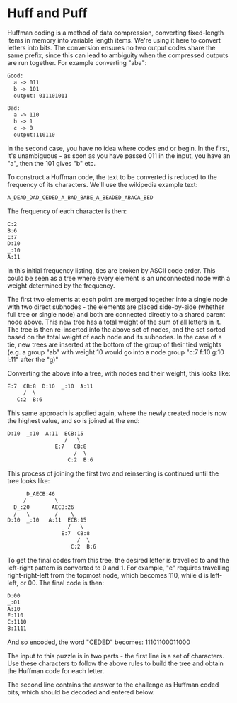 # Huff and Puff

Huffman coding is a method of data compression, converting fixed-length items in memory into variable length items. We're using it here to convert letters into bits. The conversion ensures no two output codes share the same prefix, since this can lead to ambiguity when the compressed outputs are run together. For example converting "aba":

```txt
Good:
  a -> 011
  b -> 101
  output: 011101011

Bad:
  a -> 110
  b -> 1
  c -> 0
  output:110110
```

In the second case, you have no idea where codes end or begin. In the first, it's unambiguous - as soon as you have passed 011 in the input, you have an "a", then the 101 gives "b" etc.

To construct a Huffman code, the text to be converted is reduced to the frequency of its characters. We'll use the wikipedia example text:

```txt
A_DEAD_DAD_CEDED_A_BAD_BABE_A_BEADED_ABACA_BED
```

The frequency of each character is then:

```txt
C:2
B:6
E:7
D:10
_:10
A:11
```

In this initial frequency listing, ties are broken by ASCII code order. This could be seen as a tree where every element is an unconnected node with a weight determined by the frequency.

The first two elements at each point are merged together into a single node with two direct subnodes - the elements are placed side-by-side (whether full tree or single node) and both are connected directly to a shared parent node above. This new tree has a total weight of the sum of all letters in it. The tree is then re-inserted into the above set of nodes, and the set sorted based on the total weight of each node and its subnodes. In the case of a tie, new trees are inserted at the bottom of the group of their tied weights (e.g. a group "ab" with weight 10 would go into a node group "c:7 f:10 g:10 l:11" after the "g)"

Converting the above into a tree, with nodes and their weight, this looks like:

```txt
E:7  CB:8  D:10  _:10  A:11
     /  \
   C:2  B:6
```


This same approach is applied again, where the newly created node is now the highest value, and so is joined at the end:

```txt
D:10  _:10  A:11  ECB:15
                  /   \
               E:7   CB:8
                     /  \
                   C:2  B:6
```


This process of joining the first two and reinserting is continued until the tree looks like:

```txt
      D_AECB:46
     /         \
  D_:20       AECB:26
  /   \        /    \
D:10  _:10   A:11  ECB:15
                   /   \
                 E:7  CB:8
                      /  \
                    C:2  B:6
```

To get the final codes from this tree, the desired letter is travelled to and the left-right pattern is converted to 0 and 1. For example, "e" requires travelling right-right-left from the topmost node, which becomes 110, while d is left-left, or 00.
The final code is then:

```txt
D:00
_:01
A:10
E:110
C:1110
B:1111
```

And so encoded, the word "CEDED" becomes:
11101100011000

The input to this puzzle is in two parts - the first line is a set of characters. Use these characters to follow the above rules to build the tree and obtain the Huffman code for each letter.

The second line contains the answer to the challenge as Huffman coded bits, which should be decoded and entered below.